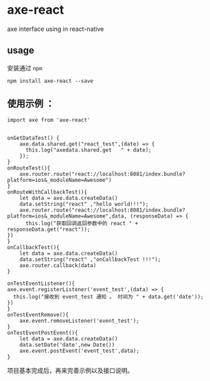# axe-react

axe interface using in react-native

## usage

安装通过 `npm`

	npm install axe-react --save

## 使用示例 ：

	import axe from 'axe-react'
	
	
	onGetDataTest() {
	    axe.data.shared.get("react_test",(date) => {
	      this.log("axedata.shared.get   " + date);
	    });
  	}
	onRouteTest(){
		axe.router.route("react://localhost:8081/index.bundle?platform=ios&_moduleName=Awesome")
	}
	onRouteWithCallbackTest(){
		let data = axe.data.createData()
		data.setString("react" ,"hello world!!!");
		axe.router.route("react://localhost:8081/index.bundle?platform=ios&_moduleName=Awesome",data, (responseData) => {
		  this.log("获取回调返回参数中的 react " + responseData.get("react"));
	})
	}
	onCallbackTest(){
		let data = axe.data.createData()
		data.setString("react" ,"onCallbackTest !!!");
		axe.router.callback(data)
	}
	
	onTestEventListener(){
	axe.event.registerListener('event_test',(data) => {
	  this.log("接收到 event_test 通知 。 时间为 " + data.get('date'));
	})
	}
	onTestEventRemove(){
		axe.event.removeListener('event_test');
	}
	onTestEventPostEvent(){
		let data = axe.data.createData()
		data.setDate('date',new Date())
		axe.event.postEvent('event_test',data);
	}

项目基本完成后，再来完善示例以及接口说明。